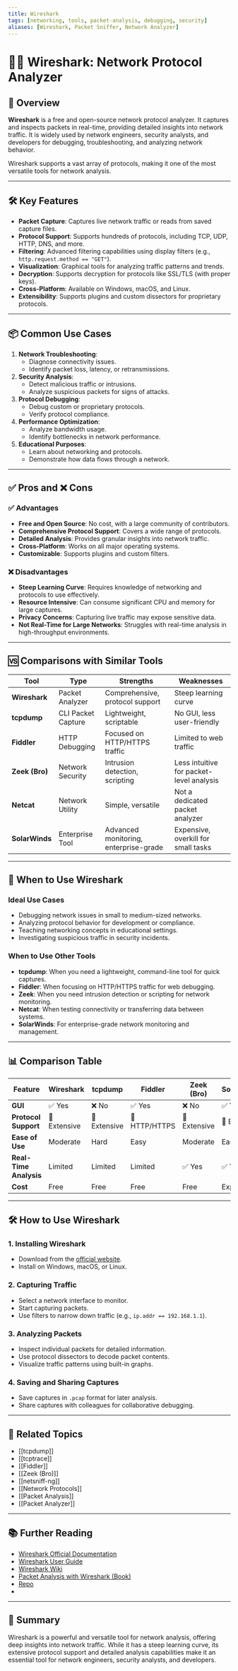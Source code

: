 ```yaml
---
title: Wireshark
tags: [networking, tools, packet-analysis, debugging, security]
aliases: [Wireshark, Packet Sniffer, Network Analyzer]
---
```


# 🕵️‍♂️ Wireshark: Network Protocol Analyzer

## 🧭 Overview

**Wireshark** is a free and open-source network protocol analyzer. It captures and inspects packets in real-time, providing detailed insights into network traffic. It is widely used by network engineers, security analysts, and developers for debugging, troubleshooting, and analyzing network behavior.

Wireshark supports a vast array of protocols, making it one of the most versatile tools for network analysis.

---

## 🛠️ Key Features

- **Packet Capture**: Captures live network traffic or reads from saved capture files.
- **Protocol Support**: Supports hundreds of protocols, including TCP, UDP, HTTP, DNS, and more.
- **Filtering**: Advanced filtering capabilities using display filters (e.g., `http.request.method == "GET"`).
- **Visualization**: Graphical tools for analyzing traffic patterns and trends.
- **Decryption**: Supports decryption for protocols like SSL/TLS (with proper keys).
- **Cross-Platform**: Available on Windows, macOS, and Linux.
- **Extensibility**: Supports plugins and custom dissectors for proprietary protocols.

---

## 📦 Common Use Cases

1. **Network Troubleshooting**:
   - Diagnose connectivity issues.
   - Identify packet loss, latency, or retransmissions.
2. **Security Analysis**:
   - Detect malicious traffic or intrusions.
   - Analyze suspicious packets for signs of attacks.
3. **Protocol Debugging**:
   - Debug custom or proprietary protocols.
   - Verify protocol compliance.
4. **Performance Optimization**:
   - Analyze bandwidth usage.
   - Identify bottlenecks in network performance.
5. **Educational Purposes**:
   - Learn about networking and protocols.
   - Demonstrate how data flows through a network.

---

## ✅ Pros and ❌ Cons

### ✅ Advantages
- **Free and Open Source**: No cost, with a large community of contributors.
- **Comprehensive Protocol Support**: Covers a wide range of protocols.
- **Detailed Analysis**: Provides granular insights into network traffic.
- **Cross-Platform**: Works on all major operating systems.
- **Customizable**: Supports plugins and custom filters.

### ❌ Disadvantages
- **Steep Learning Curve**: Requires knowledge of networking and protocols to use effectively.
- **Resource Intensive**: Can consume significant CPU and memory for large captures.
- **Privacy Concerns**: Capturing live traffic may expose sensitive data.
- **Not Real-Time for Large Networks**: Struggles with real-time analysis in high-throughput environments.

---

## 🆚 Comparisons with Similar Tools

| Tool           | Type               | Strengths                          | Weaknesses                        |
|----------------|--------------------|------------------------------------|------------------------------------|
| **Wireshark**  | Packet Analyzer    | Comprehensive, protocol support    | Steep learning curve              |
| **tcpdump**    | CLI Packet Capture | Lightweight, scriptable            | No GUI, less user-friendly        |
| **Fiddler**    | HTTP Debugging     | Focused on HTTP/HTTPS traffic      | Limited to web traffic            |
| **Zeek (Bro)** | Network Security   | Intrusion detection, scripting     | Less intuitive for packet-level analysis |
| **Netcat**     | Network Utility    | Simple, versatile                  | Not a dedicated packet analyzer   |
| **SolarWinds** | Enterprise Tool    | Advanced monitoring, enterprise-grade | Expensive, overkill for small tasks |

---

## 🧠 When to Use Wireshark

### **Ideal Use Cases**
- Debugging network issues in small to medium-sized networks.
- Analyzing protocol behavior for development or compliance.
- Teaching networking concepts in educational settings.
- Investigating suspicious traffic in security incidents.

### **When to Use Other Tools**
- **tcpdump**: When you need a lightweight, command-line tool for quick captures.
- **Fiddler**: When focusing on HTTP/HTTPS traffic for web debugging.
- **Zeek**: When you need intrusion detection or scripting for network monitoring.
- **Netcat**: When testing connectivity or transferring data between systems.
- **SolarWinds**: For enterprise-grade network monitoring and management.

---

## 📊 Comparison Table

| Feature                | Wireshark       | tcpdump        | Fiddler        | Zeek (Bro)     | SolarWinds     |
|------------------------|-----------------|----------------|----------------|----------------|----------------|
| **GUI**               | ✅ Yes          | ❌ No          | ✅ Yes         | ❌ No          | ✅ Yes         |
| **Protocol Support**   | 🌟 Extensive    | 🌟 Extensive   | 🌟 HTTP/HTTPS  | 🌟 Extensive   | 🌟 Extensive   |
| **Ease of Use**        | Moderate        | Hard           | Easy           | Moderate       | Easy           |
| **Real-Time Analysis** | Limited         | Limited        | Limited        | ✅ Yes         | ✅ Yes         |
| **Cost**               | Free            | Free           | Free           | Free           | Expensive      |

---

## 🛠️ How to Use Wireshark

### 1. **Installing Wireshark**
- Download from the [official website](https://www.wireshark.org/).
- Install on Windows, macOS, or Linux.

### 2. **Capturing Traffic**
- Select a network interface to monitor.
- Start capturing packets.
- Use filters to narrow down traffic (e.g., `ip.addr == 192.168.1.1`).

### 3. **Analyzing Packets**
- Inspect individual packets for detailed information.
- Use protocol dissectors to decode packet contents.
- Visualize traffic patterns using built-in graphs.

### 4. **Saving and Sharing Captures**
- Save captures in `.pcap` format for later analysis.
- Share captures with colleagues for collaborative debugging.

---

## 🔗 Related Topics

- [[tcpdump]]
- [[tcptrace]]
- [[Fiddler]]
- [[Zeek (Bro)]]
- [[netsniff-ng]]
- [[Network Protocols]]
- [[Packet Analysis]]
- [[Packet Analyzer]]

---

## 📚 Further Reading

- [Wireshark Official Documentation](https://www.wireshark.org/docs/)
- [Wireshark User Guide](https://www.wireshark.org/docs/wsug_html_chunked/)
- [Wireshark Wiki](https://wiki.wireshark.org/)
- [Packet Analysis with Wireshark (Book)](https://www.amazon.com/Packet-Analysis-Wireshark-Practical-Guide/dp/1786461676)
- [Repo](https://gitlab.com/wireshark/wireshark)
- 

---

## 🧠 Summary

Wireshark is a powerful and versatile tool for network analysis, offering deep insights into network traffic. While it has a steep learning curve, its extensive protocol support and detailed analysis capabilities make it an essential tool for network engineers, security analysts, and developers.
